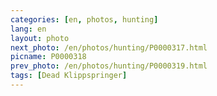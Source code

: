 ```yaml
---
categories: [en, photos, hunting]
lang: en
layout: photo
next_photo: /en/photos/hunting/P0000317.html
picname: P0000318
prev_photo: /en/photos/hunting/P0000319.html
tags: [Dead Klippspringer]
---
```

